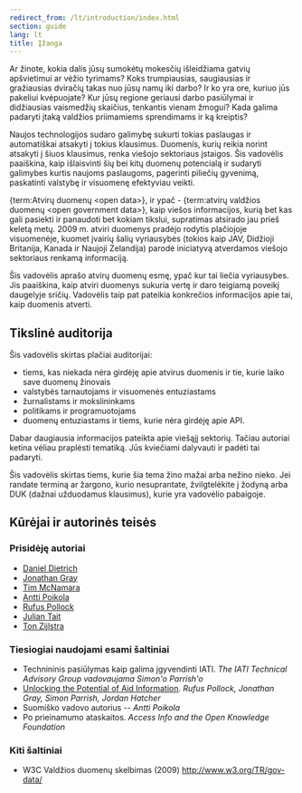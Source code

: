 ```yaml
---
redirect_from: /lt/introduction/index.html
section: guide
lang: lt
title: Įžanga
---
```


Ar žinote, kokia dalis jūsų sumokėtų mokesčių išleidžiama gatvių apšvietimui ar vėžio tyrimams? Koks trumpiausias, saugiausias ir gražiausias dviračių takas nuo jūsų namų iki darbo? Ir ko yra ore, kuriuo jūs pakeliui kvėpuojate? Kur jūsų regione geriausi darbo pasiūlymai ir didžiausias vaismedžių skaičius, tenkantis vienam žmogui? Kada galima padaryti įtaką valdžios priimamiems sprendimams ir ką kreiptis?

Naujos technologijos sudaro galimybę sukurti tokias paslaugas ir automatiškai atsakyti į tokius klausimus. Duomenis, kurių reikia norint atsakyti į šiuos klausimus, renka viešojo sektoriaus įstaigos. Šis vadovėlis paaiškina, kaip išlaisvinti šių bei kitų duomenų potencialą ir sudaryti galimybes kurtis naujoms paslaugoms, pagerinti piliečių gyvenimą, paskatinti valstybę ir visuomenę efektyviau veikti.

{term:Atvirų duomenų \<open data\>}, ir ypač - {term:atvirų valdžios duomenų \<open government data\>}, kaip viešos informacijos, kurią bet kas gali pasiekti ir panaudoti bet kokiam tikslui, supratimas atsirado jau prieš keletą metų. 2009 m. atviri duomenys pradėjo rodytis plačiojoje visuomenėje, kuomet įvairių šalių vyriausybės (tokios kaip JAV, Didžioji Britanija, Kanada ir Naujoji Zelandija) parodė iniciatyvą atverdamos viešojo sektoriaus renkamą informaciją.

Šis vadovėlis aprašo atvirų duomenų esmę, ypač kur tai liečia vyriausybes. Jis paaiškina, kaip atviri duomenys sukuria vertę ir daro teigiamą poveikį daugelyje sričių. Vadovėlis taip pat pateikia konkrečios informacijos apie tai, kaip duomenis atverti.

## Tikslinė auditorija

Šis vadovėlis skirtas plačiai auditorijai:

-   tiems, kas niekada nėra girdėję apie atvirus duomenis ir tie, kurie laiko save duomenų žinovais
-   valstybės tarnautojams ir visuomenės entuziastams
-   žurnalistams ir mokslininkams
-   politikams ir programuotojams
-   duomenų entuziastams ir tiems, kurie nėra girdėję apie API.

Dabar daugiausia informacijos pateikta apie viešąjį sektorių. Tačiau autoriai ketina vėliau praplėsti tematiką. Jūs kviečiami dalyvauti ir padėti tai padaryti.

Šis vadovėlis skirtas tiems, kurie šia tema žino mažai arba nežino nieko. Jei randate terminą ar žargono, kurio nesuprantate, žvilgtelėkite į žodyną arba DUK (dažnai užduodamus klausimus), kurie yra vadovėlio pabaigoje.

## Kūrėjai ir autorinės teisės

### Prisidėję autoriai

-   [Daniel Dietrich](http://ddie.me/)
-   [Jonathan Gray](http://jonathangray.org/)
-   [Tim McNamara](http://timmcnamara.co.nz)
-   [Antti Poikola](http://apoikola.wordpress.com/)
-   [Rufus Pollock](http://rufuspollock.org/)
-   [Julian Tait](http://www.littlestar.tv/)
-   [Ton Zijlstra](http://www.zylstra.org/)

### Tiesiogiai naudojami esami šaltiniai

-   Technininis pasiūlymas kaip galima įgyvendinti IATI. *The IATI Technical Advisory Group vadovaujama Simon'o Parrish'o*
-   [Unlocking the Potential of Aid Information](http://www.unlockingaid.info/). *Rufus Pollock, Jonathan Gray, Simon Parrish, Jordan Hatcher*
-   Suomiško vadovo autorius -- *Antti Poikola*
-   Po prieinamumo ataskaitos. *Access Info and the Open Knowledge Foundation*

### Kiti šaltiniai

-   W3C Valdžios duomenų skelbimas (2009) <http://www.w3.org/TR/gov-data/>